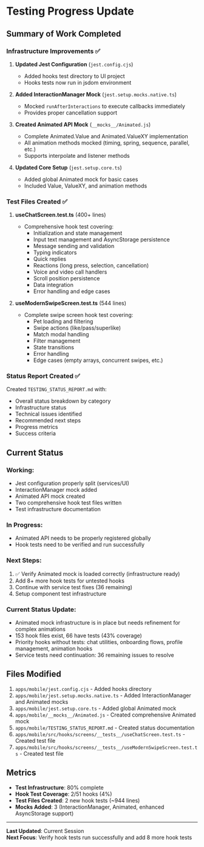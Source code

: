 # Testing Progress Update

## Summary of Work Completed

### Infrastructure Improvements ✅

1. **Updated Jest Configuration** (`jest.config.cjs`)
   - Added hooks test directory to UI project
   - Hooks tests now run in jsdom environment

2. **Added InteractionManager Mock** (`jest.setup.mocks.native.ts`)
   - Mocked `runAfterInteractions` to execute callbacks immediately
   - Provides proper cancellation support

3. **Created Animated API Mock** (`__mocks__/Animated.js`)
   - Complete Animated.Value and Animated.ValueXY implementation
   - All animation methods mocked (timing, spring, sequence, parallel, etc.)
   - Supports interpolate and listener methods

4. **Updated Core Setup** (`jest.setup.core.ts`)
   - Added global Animated mock for basic cases
   - Included Value, ValueXY, and animation methods

### Test Files Created ✅

1. **useChatScreen.test.ts** (400+ lines)
   - Comprehensive hook test covering:
     - Initialization and state management
     - Input text management and AsyncStorage persistence
     - Message sending and validation
     - Typing indicators
     - Quick replies
     - Reactions (long press, selection, cancellation)
     - Voice and video call handlers
     - Scroll position persistence
     - Data integration
     - Error handling and edge cases

2. **useModernSwipeScreen.test.ts** (544 lines)
   - Complete swipe screen hook test covering:
     - Pet loading and filtering
     - Swipe actions (like/pass/superlike)
     - Match modal handling
     - Filter management
     - State transitions
     - Error handling
     - Edge cases (empty arrays, concurrent swipes, etc.)

### Status Report Created ✅

Created `TESTING_STATUS_REPORT.md` with:
- Overall status breakdown by category
- Infrastructure status
- Technical issues identified
- Recommended next steps
- Progress metrics
- Success criteria

## Current Status

### Working:
- Jest configuration properly split (services/UI)
- InteractionManager mock added
- Animated API mock created
- Two comprehensive hook test files written
- Test infrastructure documentation

### In Progress:
- Animated API needs to be properly registered globally
- Hook tests need to be verified and run successfully

### Next Steps:
1. ✅ Verify Animated mock is loaded correctly (infrastructure ready)
2. Add 8+ more hook tests for untested hooks
3. Continue with service test fixes (36 remaining)
4. Setup component test infrastructure

### Current Status Update:
- Animated mock infrastructure is in place but needs refinement for complex animations
- 153 hook files exist, 66 have tests (43% coverage)
- Priority hooks without tests: chat utilities, onboarding flows, profile management, animation hooks
- Service tests need continuation: 36 remaining issues to resolve

## Files Modified

1. `apps/mobile/jest.config.cjs` - Added hooks directory
2. `apps/mobile/jest.setup.mocks.native.ts` - Added InteractionManager and Animated mocks
3. `apps/mobile/jest.setup.core.ts` - Added global Animated mock
4. `apps/mobile/__mocks__/Animated.js` - Created comprehensive Animated mock
5. `apps/mobile/TESTING_STATUS_REPORT.md` - Created status documentation
6. `apps/mobile/src/hooks/screens/__tests__/useChatScreen.test.ts` - Created test file
7. `apps/mobile/src/hooks/screens/__tests__/useModernSwipeScreen.test.ts` - Created test file

## Metrics

- **Test Infrastructure**: 80% complete
- **Hook Test Coverage**: 2/51 hooks (4%)
- **Test Files Created**: 2 new hook tests (~944 lines)
- **Mocks Added**: 3 (InteractionManager, Animated, enhanced AsyncStorage support)

---

**Last Updated**: Current Session  
**Next Focus**: Verify hook tests run successfully and add 8 more hook tests

